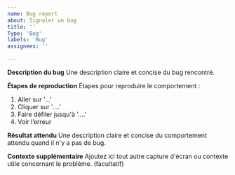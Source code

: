 ```yaml
---
name: Bug report
about: Signaler un bug
title: ''
Type: 'Bug'
labels: 'Bug'
assignees: ''

---
```


**Description du bug**
Une description claire et concise du bug rencontré.

**Étapes de reproduction**
Étapes pour reproduire le comportement :
1. Aller sur '...'
2. Cliquer sur '....'
3. Faire défiler jusqu'à '....'
4. Voir l’erreur

**Résultat attendu**
Une description claire et concise du comportement attendu quand il n'y a pas de bug.

**Contexte supplémentaire**
Ajoutez ici tout autre capture d'écran ou contexte utile concernant le problème. (facultatif)
